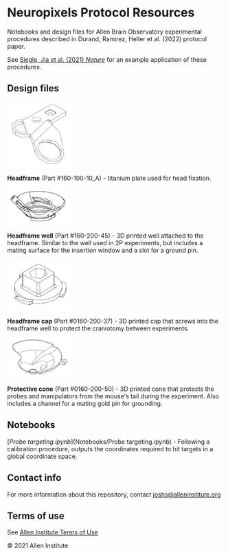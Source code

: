 # Neuropixels Protocol Resources

Notebooks and design files for Allen Brain Observatory experimental procedures described in Durand, Ramirez, Heller et al. (2022) protocol paper.

See [Siegle, Jia et al. (2021) *Nature*](https://www.nature.com/articles/s41586-020-03171-x) for an example application of these procedures.


## Design files

<img src="Design%20files/0160-100-10_A.png" width=150>

**Headframe** (Part #160-100-10_A) - titanium plate used for head fixation.

<img src="Design%20files/0160-200-45.png" width=150>

**Headframe well** (Part #160-200-45) - 3D printed well attached to the headframe. Similar to the well used in 2P experiments, but includes a mating surface for the insertion window and a slot for a ground pin.

<img src="Design%20files/0160-200-37.png" width=150>

**Headframe cap** (Part #0160-200-37) - 3D printed cap that screws into the headframe well to protect the craniotomy between experiments.

<img src="Design%20files/0160-200-50.png" width=150>

**Protective cone** (Part #0160-200-50) - 3D printed cone that protects the probes and manipulators from the mouse's tail during the experiment. Also includes a channel for a mating gold pin for grounding.


## Notebooks

[*Probe targeting.ipynb*](Notebooks/Probe targeting.ipynb) - Following a calibration procedure, outputs the coordinates required to hit targets in a global coordinate space.


## Contact info

For more information about this repository, contact [joshs@alleninstitute.org](mailto:joshs@alleninstitute.org)


## Terms of use

See [Allen Institute Terms of Use](https://alleninstitute.org/legal/terms-use/)

© 2021 Allen Institute